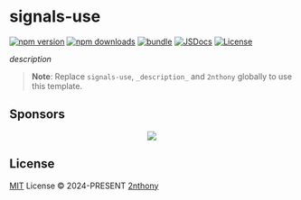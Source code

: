 # signals-use

[![npm version][npm-version-src]][npm-version-href]
[![npm downloads][npm-downloads-src]][npm-downloads-href]
[![bundle][bundle-src]][bundle-href]
[![JSDocs][jsdocs-src]][jsdocs-href]
[![License][license-src]][license-href]

_description_

> **Note**:
> Replace `signals-use`, `_description_` and `2nthony` globally to use this template.

## Sponsors

<p align="center">
  <a href="https://cdn.jsdelivr.net/gh/2nthony/static/sponsors.svg">
    <img src='https://cdn.jsdelivr.net/gh/2nthony/static/sponsors.svg'/>
  </a>
</p>

## License

[MIT](./LICENSE) License © 2024-PRESENT [2nthony](https://github.com/2nthony)

<!-- Badges -->

[npm-version-src]: https://img.shields.io/npm/v/signals-use?style=flat&colorA=080f12&colorB=1fa669
[npm-version-href]: https://npmjs.com/package/signals-use
[npm-downloads-src]: https://img.shields.io/npm/dm/signals-use?style=flat&colorA=080f12&colorB=1fa669
[npm-downloads-href]: https://npmjs.com/package/signals-use
[bundle-src]: https://img.shields.io/bundlephobia/minzip/signals-use?style=flat&colorA=080f12&colorB=1fa669&label=minzip
[bundle-href]: https://bundlephobia.com/result?p=signals-use
[license-src]: https://img.shields.io/github/license/2nthony/signals-use.svg?style=flat&colorA=080f12&colorB=1fa669
[license-href]: https://github.com/2nthony/signals-use/blob/main/LICENSE
[jsdocs-src]: https://img.shields.io/badge/jsdocs-reference-080f12?style=flat&colorA=080f12&colorB=1fa669
[jsdocs-href]: https://www.jsdocs.io/package/signals-use
